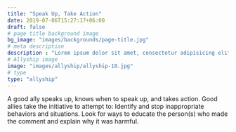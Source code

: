 ```yaml
---
title: "Speak Up, Take Action"
date: 2019-07-06T15:27:17+06:00
draft: false
# page title background image
bg_image: "images/backgrounds/page-title.jpg"
# meta description
description : "Lorem ipsum dolor sit amet, consectetur adipisicing elit, sed do eiusmod tempor incididunt ut labore. dolore magna aliqua. Ut enim ad minim veniam, quis nostrud."
# Allyship image
image: "images/allyship/allyship-10.jpg"
# type
type: "allyship"
---
```

A good ally speaks up, knows when to speak up, and takes action. Good allies take the initiative to attempt to: Identify and stop inappropriate behaviors and situations. Look for ways to educate the person(s) who made the comment and explain why it was harmful.

